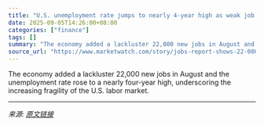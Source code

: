```yaml
---
title: "U.S. unemployment rate jumps to nearly 4-year high as weak job creation in August tees up Fed rate cut"
date: 2025-09-05T14:26:00+08:00
categories: ["finance"]
tags: []
summary: "The economy added a lackluster 22,000 new jobs in August and the unemployment rate rose to a nearly four-year high, underscoring the increasing fragility of the U.S. labor market."
source_url: "https://www.marketwatch.com/story/jobs-report-shows-22-000-gain-in-august-and-unemployment-hits-nearly-4-year-high-weak-hiring-tees-up-fed-rate-cut-51a22218?mod=mw_rss_topstories"
---
```


The economy added a lackluster 22,000 new jobs in August and the unemployment rate rose to a nearly four-year high, underscoring the increasing fragility of the U.S. labor market.

---

*来源: [原文链接](https://www.marketwatch.com/story/jobs-report-shows-22-000-gain-in-august-and-unemployment-hits-nearly-4-year-high-weak-hiring-tees-up-fed-rate-cut-51a22218?mod=mw_rss_topstories)*
